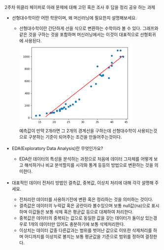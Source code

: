 2주차 위클리 페이퍼로 아래 문제에 대해 고민 혹은 조사  후 답을 정리 공유 하는 과제

<ul>
  <li>
    선형대수학이란 어떤 학문이며, 왜 머신러닝에 필요한지 설명해보세요.
  </li>
  <ul>
    <li>
      선형대수학이란 간단하게 선을 식으로 변환하는 수학이라 볼 수 있다. 그래프와 같은 것을 구하는 것을 포함하며 머신러닝에서는 이것이 대표적으로 선형회귀에 사용된다.
      <br><img src="/images/2주차/imagelinear.png"><br>
      예측값이 만약 2개라면 그 2개의 경계선을 구하는데 선형대수학이 사용되는것으로 구분하는 기준이 되어주는 조건을 만들어주는것이다.
    </li><br>
  </ul>
   <li>
     EDA(Exploratory Data Analysis)란 무엇인가요?
   </li>
  <ul>
    <li>
      EDA란 데이터의 특성을 분석하는 과정으로 처음에 데이터 그자체를 어떻게 보고 해석하거나 비교 분석할지를 시각화 통계 등등의 방법으로 변환하는 것을 의미한다.  
    </li><br>
  </ul>
  <li>
    대표적인 데이터 전처리 방법인 결측값, 중복값, 이상치 처리에 대해 각각 설명해 주세요.
  </li>
  <ul>
    <li>전처리란 데이터를 사용하기전에 변환 혹은 정리하는 것을 의미하는 것이다.</li>
    <li>결측값은 데이터의 누락값 혹은 공란이라 볼수있으며 보통 null값(na)으로 표시하며 이값들은 보통 삭제 혹은 평균값 등으로 대체하여 처리한다.</li>
    <li>중복값은 데이터의 중복되는 값으로 동일한 값을 갖는 데이터가 둘이상 있는경우로 1개의 데이터만 있어도 충분하기에 보통 삭제처리한다.</li>
    <li>이상치는 데이터 값중 다른값과는 범위를 벗어난 값으로 이또한 삭제처리를 하며 어디까지를 이상치로 볼지는 보통 평균값을 기준으로 범위를 정하여 결정한다.</li>
    
  </ul>
</ul>




